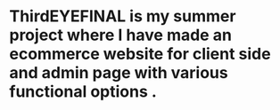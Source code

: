 # ThirdEYEFINAL is my summer project where I have made an ecommerce website for client side and admin page with various functional options .
